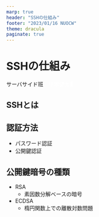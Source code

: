 ```yaml
---
marp: true
header: "SSHの仕組み"
footer: "2023/01/16 NUOCW"
theme: dracula
paginate: true
---
```


<!--
headingDivider: 2
_class: title
_paginate: false
-->

# SSHの仕組み

サーバサイド班　<a style="color:white; text-decoration: none;" href="https://github.com/kentakom1213">甲本健太:link:</a>

## SSHとは

## 認証方法

- パスワード認証
- 公開鍵認証

## 公開鍵暗号の種類

- RSA
  - 素因数分解ベースの暗号
- ECDSA
  - 楕円関数上での離散対数問題
